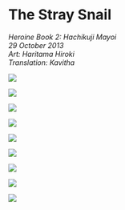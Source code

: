 # The Stray Snail

_Heroine Book 2: Hachikuji Mayoi_  
_29 October 2013_  
_Art: Haritama Hiroki_  
_Translation: Kavitha_

<!-- Hack for forcing page-breaks -->
<div style="page-break-before:always;"></div>

![](28_the_stray_snail_01.jpg)
<div style="page-break-before:always;"></div>

![](28_the_stray_snail_02.jpg)
<div style="page-break-before:always;"></div>

![](28_the_stray_snail_03.jpg)
<div style="page-break-before:always;"></div>

![](28_the_stray_snail_04.jpg)
<div style="page-break-before:always;"></div>

![](28_the_stray_snail_05.jpg)
<div style="page-break-before:always;"></div>

![](28_the_stray_snail_06.jpg)
<div style="page-break-before:always;"></div>

![](28_the_stray_snail_07.jpg)
<div style="page-break-before:always;"></div>

![](28_the_stray_snail_08.jpg)
<div style="page-break-before:always;"></div>

![](28_the_stray_snail_09.jpg)

